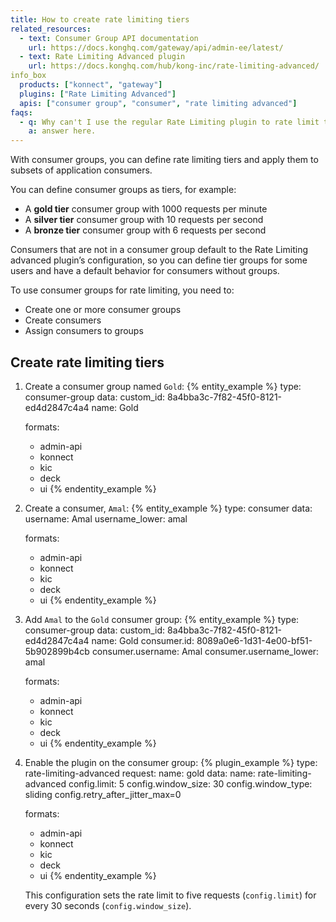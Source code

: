 ```yaml
---
title: How to create rate limiting tiers
related_resources:
  - text: Consumer Group API documentation
    url: https://docs.konghq.com/gateway/api/admin-ee/latest/
  - text: Rate Limiting Advanced plugin
    url: https://docs.konghq.com/hub/kong-inc/rate-limiting-advanced/
info_box
  products: ["konnect", "gateway"]
  plugins: ["Rate Limiting Advanced"]
  apis: ["consumer group", "consumer", "rate limiting advanced"]
faqs:
  - q: Why can't I use the regular Rate Limiting plugin to rate limit tiers of consumers?
    a: answer here. 
---
```


With consumer groups, you can define rate limiting tiers and apply them to subsets of application consumers.

You can define consumer groups as tiers, for example:

* A **gold tier** consumer group with 1000 requests per minute
* A **silver tier** consumer group with 10 requests per second
* A **bronze tier** consumer group with 6 requests per second
  
Consumers that are not in a consumer group default to the Rate Limiting advanced plugin’s configuration, so you can define tier groups for some users and have a default behavior for consumers without groups.

To use consumer groups for rate limiting, you need to:

* Create one or more consumer groups
* Create consumers
* Assign consumers to groups

## Create rate limiting tiers

1. Create a consumer group named `Gold`:
  {% entity_example %}
    type: consumer-group
    data:
      custom_id: 8a4bba3c-7f82-45f0-8121-ed4d2847c4a4
      name: Gold
  
    formats:
      - admin-api
      - konnect
      - kic
      - deck
      - ui
    {% endentity_example %}

1. Create a consumer, `Amal`:
   {% entity_example %}
    type: consumer
    data:
      username: Amal
      username_lower: amal
  
    formats:
      - admin-api
      - konnect
      - kic
      - deck
      - ui
    {% endentity_example %}

1. Add `Amal` to the `Gold` consumer group:
   {% entity_example %}
    type: consumer-group
    data:
      custom_id: 8a4bba3c-7f82-45f0-8121-ed4d2847c4a4
      name: Gold
      consumer.id: 8089a0e6-1d31-4e00-bf51-5b902899b4cb
      consumer.username: Amal
      consumer.username_lower: amal
  
    formats:
      - admin-api
      - konnect
      - kic
      - deck
      - ui
    {% endentity_example %}

1. Enable the plugin on the consumer group:
   {% plugin_example %}
    type: rate-limiting-advanced
    request:
      name: gold
    data:
      name: rate-limiting-advanced
      config.limit: 5
      config.window_size: 30
      config.window_type: sliding
      config.retry_after_jitter_max=0
  
    formats:
      - admin-api
      - konnect
      - kic
      - deck
      - ui
    {% endentity_example %}

    This configuration sets the rate limit to five requests (`config.limit`) for every 30 seconds (`config.window_size`).
